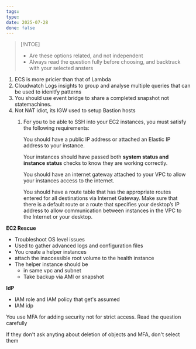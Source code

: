 ```yaml
---
tags: 
type: 
date: 2025-07-28
done: false
---
```

> [!NTOE] 
> - Are these options related, and not independent
> - Always read the question fully before choosing, and backtrack with your selected ansters
1. ECS is more pricier than that of Lambda
2. Cloudwatch Logs insights to group and analyse multiple queries that can be used to idenitfy patterns
3. You should use event bridge to share a completed snapshot not statemachines.
4. Not NAT idiot, its IGW used to setup Bastion hosts
	1. For you to be able to SSH into your EC2 instances, you must satisfy the following requirements:

		You should have a public IP address or attached an Elastic IP address to your instance.
		
		Your instances should have passed both **system status and instance status** checks to know they are working correctly.
		
		You should have an internet gateway attached to your VPC to allow your instances access to the internet.
		
		You should have a route table that has the appropriate routes entered for all destinations via Internet Gateway. Make sure that there is a default route or a route that specifies your desktop’s IP address to allow communication between instances in the VPC to the Internet or your desktop.

**EC2 Rescue**
- Troubleshoot OS level issues
- Used to gather advanced logs and configuration files
- You create a helper instances
- attach the inaccessible root volume to the health instance
- The helper instance should be
	- in same vpc and subnet
	- Take backup via AMI or snapshot

**IdP**
- IAM role and IAM policy that get's assumed
- IAM idp 

You use MFA for adding security not for strict access. Read the question carefully

If they don't ask anyting about deletion of objects and MFA, don't select them

